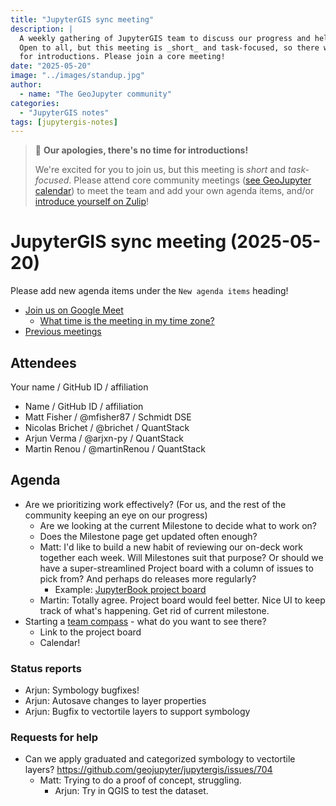 ```yaml
---
title: "JupyterGIS sync meeting"
description: |
  A weekly gathering of JupyterGIS team to discuss our progress and help each other out.
  Open to all, but this meeting is _short_ and task-focused, so there will not be time
  for introductions. Please join a core meeting!
date: "2025-05-20"
image: "../images/standup.jpg"
author:
  - name: "The GeoJupyter community"
categories:
  - "JupyterGIS notes"
tags: [jupytergis-notes]
---
```


> :pray: **Our apologies, there's no time for introductions!**
>
> We're excited for you to join us, but this meeting is _short_ and _task-focused_.
> Please attend core community meetings
> ([see GeoJupyter calendar](https://geojupyter.org/calendar))
> to meet the team and add your own agenda items, and/or
> [introduce yourself on  Zulip](https://jupyter.zulipchat.com/#narrow/channel/471314-geojupyter/topic/Welcome)!

# JupyterGIS sync meeting (2025-05-20)

Please add new agenda items under the `New agenda items` heading!

- [Join us on Google Meet](https://meet.google.com/zhk-vygf-gke)
  - [What time is the meeting in my time zone?](https://dateful.com/convert/utc?t=4pm)
- [Previous meetings](https://geojupyter.org/blog/#category=JupyterGIS%20notes)


## Attendees

Your name / GitHub ID / affiliation

* Name / GitHub ID / affiliation
* Matt Fisher / \@mfisher87 / Schmidt DSE
* Nicolas Brichet / \@brichet / QuantStack
* Arjun Verma / \@arjxn-py / QuantStack
* Martin Renou / \@martinRenou / QuantStack


## Agenda

* Are we prioritizing work effectively? (For us, and the rest of the community keeping an eye on our progress)
    * Are we looking at the current Milestone to decide what to work on?
    * Does the Milestone page get updated often enough?
    * Matt: I'd like to build a new habit of reviewing our on-deck work together each week. Will Milestones suit that purpose? Or should we have a super-streamlined Project board with a column of issues to pick from? And perhaps do releases more regularly?
        * Example: [JupyterBook project board](https://github.com/orgs/jupyter-book/projects/1)
    * Martin: Totally agree. Project board would feel better. Nice UI to keep track of what's happening. Get rid of current milestone.
* Starting a [team compass](https://compass.geojupyter.org/) - what do you want to see there?
    * Link to the project board
    * Calendar!


### Status reports

* Arjun: Symbology bugfixes!
* Arjun: Autosave changes to layer properties
* Arjun: Bugfix to vectortile layers to support symbology


### Requests for help

* Can we apply graduated and categorized symbology to vectortile layers? https://github.com/geojupyter/jupytergis/issues/704
    * Matt: Trying to do a proof of concept, struggling.
        * Arjun: Try in QGIS to test the dataset.
